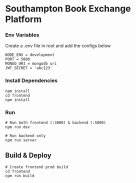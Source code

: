 # Southampton Book Exchange Platform

### Env Variables

Create a .env file in root and add the configs below

```
NODE_ENV = development
PORT = 5000
MONGO_URI = mongodb uri
JWT_SECRET = 'abc123'
```

### Install Dependencies

```
npm install
cd frontend
npm install
```

### Run

```
# Run both frontend (:3000) & backend (:5000)
npm run dev

# Run backend only
npm run server
```

## Build & Deploy

```
# Create frontend prod build
cd frontend
npm run build
```
